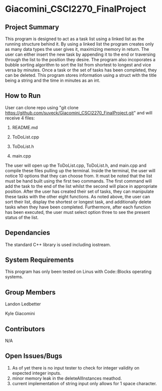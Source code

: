 # Giacomini_CSCI2270_FinalProject

## Project Summary

This program is designed to act as a task list using a linked list as the running structure behind it. By using a linked list the program creates only as many data types the user gives it, maximizing memory in return. The user can either insert the new task by appending it to the end or traversing through the list to the position they desire. The program also incoporates a bubble sorting algorithm to sort the list from shortest to longest and vice versa by minutes. Once a task or the set of tasks has been completed, they can be deleted. This program stores information using a struct with the title being a string and the time in minutes as an int. 

## How to Run

User can clone repo using "git clone https://github.com/suveck/Giacomini_CSCI2270_FinalProject.git" and will receive 4 files:

  1) README.md 
  
  2) ToDoList.cpp 
  
  3) ToDoList.h 
  
  4) main.cpp 
  
The user will open up the ToDoList.cpp, ToDoList.h, and main.cpp and compile these files pulling up the terminal. Inside the terminal, the user will notice 10 options that they can choose from. It must be noted that the list must be hand built using the first two commands. The first command will add the task to the end of the list whilst the second will place in appropriate position. After the user has created their set of tasks, they can manipulate these tasks with the other eight functions. As noted above, the user can sort their list, display the shortest or longest task, and additionally delete tasks when they have been completed. Furthermore, after each function has been executed, the user must select option three to see the present status of the list. 

## Dependancies

The standard C++ library is used including iostream. 

## System Requirements

This program has only been tested on Linus with Code::Blocks operating systems. 

## Group Members

Landon Ledbetter

Kyle Giacomini

## Contributors 

N/A

## Open Issues/Bugs

1. As of yet there is no input tester to check for integer validity on expected integer inputs.
2. minor memory leak in the deleteAllInstances meathod.
3. current implementation of string input only allows for 1 space character.
